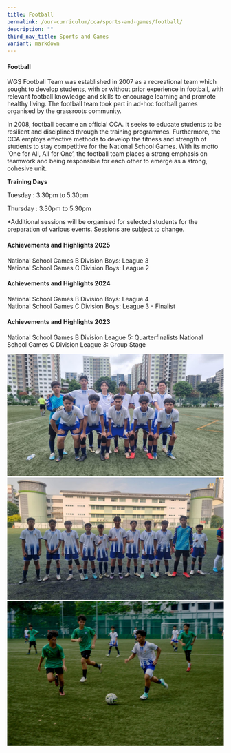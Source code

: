 ```yaml
---
title: Football
permalink: /our-curriculum/cca/sports-and-games/football/
description: ""
third_nav_title: Sports and Games
variant: markdown
---
```

#### Football

WGS Football Team was established in 2007 as a recreational team which sought to develop students, with or without prior experience in football, with relevant football knowledge and skills to encourage learning and promote healthy living. The football team took part in ad-hoc football games organised by the grassroots community.

In 2008, football became an official CCA. It seeks to educate students to be resilient and disciplined through the training programmes. Furthermore, the CCA employs effective methods to develop the fitness and strength of students to stay competitive for the National School Games. With its motto ‘One for All, All for One’, the football team places a strong emphasis on teamwork and being responsible for each other to emerge as a strong, cohesive unit.

**Training Days**

Tuesday : 3.30pm to 5.30pm

Thursday : 3.30pm to 5.30pm

\*Additional sessions will be organised for selected students for the preparation of various events. Sessions are subject to change.

#### Achievements and Highlights 2025
National School Games B Division Boys: League 3  
National School Games C Division Boys: League 2

#### Achievements and Highlights 2024
National School Games B Division Boys: League 4  
National School Games C Division Boys: League 3 - Finalist


#### Achievements and Highlights 2023
National School Games B Division League 5: Quarterfinalists
National School Games C Division League 3: Group Stage

![](/images/B_Division_Boys.jpg)
![](/images/C_Division_Boys.jpg)
![](/images/Match__2_.jpg)